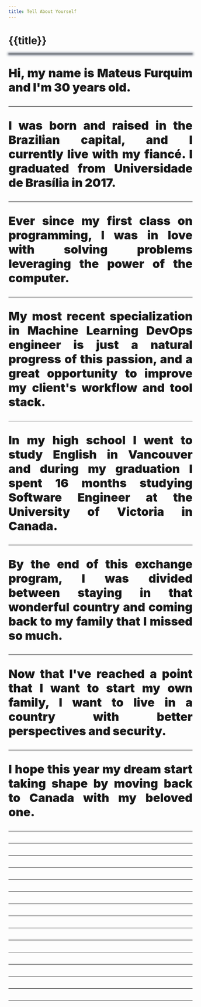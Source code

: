 ```yaml
---
title: Tell About Yourself
---
```

<div class="text-center">
  <!-- You can use Vue components inside markdown -->
  <h1>{{title}}</h1>
</div>

<hr style="border-style: solid; border-width: 0px; box-shadow: 0 0px 6px 2px #4C566A;">

<div style="font-weight: 900; font-size: xx-large; text-align: justify">

Hi, my name is Mateus Furquim and I'm 30 years old.

---

I was born and raised in the Brazilian capital,
and I currently live with my fiancé.
I graduated from Universidade de Brasília in 2017.

---

Ever since my first class on programming,
I was in love with solving problems
leveraging the power of the computer.

---

My most recent specialization in Machine Learning DevOps engineer
is just a natural progress of this passion,
and a great opportunity to improve my client's workflow and tool stack.

---

In my high school I went to study English in Vancouver
and during my graduation I spent 16 months studying Software Engineer at the University of Victoria in Canada.

---

By the end of this exchange program,
I was divided between staying in that wonderful country
and coming back to my family that I missed so much.

---

Now that I've reached a point that I want to start my own family,
I want to live in a country with better perspectives and security.

---

I hope this year my dream start taking shape by moving back to Canada with my beloved one.

---
---
---
---
---
---
---
---
---
---
---
---
---
---
---

</div>
